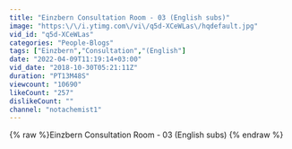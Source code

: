 ```yaml
---
title: "Einzbern Consultation Room - 03 (English subs)"
image: "https:\/\/i.ytimg.com\/vi\/q5d-XCeWLas\/hqdefault.jpg"
vid_id: "q5d-XCeWLas"
categories: "People-Blogs"
tags: ["Einzbern","Consultation","(English"]
date: "2022-04-09T11:19:14+03:00"
vid_date: "2018-10-30T05:21:11Z"
duration: "PT13M48S"
viewcount: "10690"
likeCount: "257"
dislikeCount: ""
channel: "notachemist1"
---
```

{% raw %}Einzbern Consultation Room - 03 (English subs) {% endraw %}
